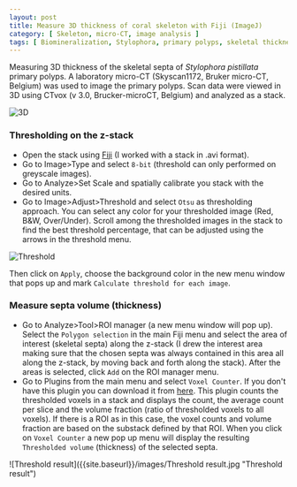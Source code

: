 ```yaml
---
layout: post
title: Measure 3D thickness of coral skeleton with Fiji (ImageJ)
category: [ Skeleton, micro-CT, image analysis ]
tags: [ Biomineralization, Stylophora, primary polyps, skeletal thickness ]
---
```


Measuring 3D thickness of the skeletal septa of _Stylophora pistillata_ primary polyps. A laboratory micro-CT (Skyscan1172, Bruker micro-CT, Belgium) was used to image the primary polyps. Scan data were viewed in 3D using CTvox (v 3.0, Brucker-microCT, Belgium) and analyzed as a stack.

![3D]({{site.baseurl}}/images/3D.jpg "3D")

### Thresholding on the z-stack

- Open the stack using [Fiji](https://imagej.net/Fiji) (I worked with a stack in .avi format).
- Go to Image>Type and select `8-bit` (threshold can only performed on greyscale images).
- Go to Analyze>Set Scale and spatially calibrate you stack with the desired units. 
- Go to Image>Adjust>Threshold and select `Otsu` as thresholding approach. You can select any color for your thresholded image (Red, B&W, Over/Under). Scroll among the thresholded images in the stack to find the best threshold percentage, that can be adjusted using the arrows in the threshold menu. 

![Threshold]({{site.baseurl}}/images/Threshold.gif "Threshold")

Then click on `Apply`, choose the background color in the new menu window that pops up and mark `Calculate threshold for each image`. 

### Measure septa volume (thickness)

- Go to Analyze>Tool>ROI manager (a new menu window will pop up). Select the `Polygon selection` in the main Fiji menu and select the area of interest (skeletal septa) along the z-stack (I drew the interest area making sure that the chosen septa was always contained in this area all along the z-stack, by moving back and forth along the stack). After the areas is selected, click `Add` on the ROI manager menu.
- Go to Plugins from the main menu and select `Voxel Counter`. If you don't have this plugin you can download it from [here](https://imagej.nih.gov/ij/plugins/voxel-counter.html). This plugin counts the thresholded voxels in a stack and displays the count, the average count per slice and the volume fraction (ratio of thresholded voxels to all voxels). If there is a ROI as in this case, the voxel counts and volume fraction are based on the substack defined by that ROI.
When you click on `Voxel Counter` a new pop up menu will display the resulting `Thresholded volume` (thickness) of the selected septa.

![Threshold result]({{site.baseurl}}/images/Threshold result.jpg "Threshold result")





